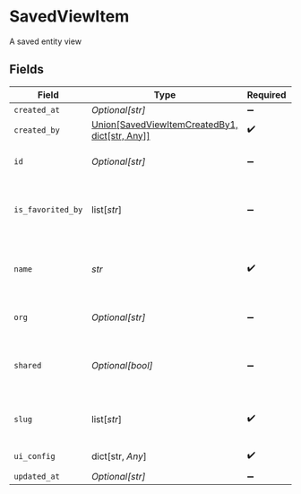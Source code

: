 # SavedViewItem

A saved entity view


## Fields

| Field                                                                                           | Type                                                                                            | Required                                                                                        | Description                                                                                     | Example                                                                                         |
| ----------------------------------------------------------------------------------------------- | ----------------------------------------------------------------------------------------------- | ----------------------------------------------------------------------------------------------- | ----------------------------------------------------------------------------------------------- | ----------------------------------------------------------------------------------------------- |
| `created_at`                                                                                    | *Optional[str]*                                                                                 | :heavy_minus_sign:                                                                              | N/A                                                                                             |                                                                                                 |
| `created_by`                                                                                    | [Union[SavedViewItemCreatedBy1, dict[str, Any]]](../../models/shared/savedviewitemcreatedby.md) | :heavy_check_mark:                                                                              | N/A                                                                                             |                                                                                                 |
| `id`                                                                                            | *Optional[str]*                                                                                 | :heavy_minus_sign:                                                                              | Generated uuid for a saved view                                                                 |                                                                                                 |
| `is_favorited_by`                                                                               | list[*str*]                                                                                     | :heavy_minus_sign:                                                                              | List of users (IDs) that have favorited the view                                                | 11701                                                                                           |
| `name`                                                                                          | *str*                                                                                           | :heavy_check_mark:                                                                              | User-friendly identifier for the saved view                                                     | View listing German                                                                             |
| `org`                                                                                           | *Optional[str]*                                                                                 | :heavy_minus_sign:                                                                              | Organisation ID a view belongs to                                                               | 66                                                                                              |
| `shared`                                                                                        | *Optional[bool]*                                                                                | :heavy_minus_sign:                                                                              | boolean property for if a view is shared with organisation                                      | true                                                                                            |
| `slug`                                                                                          | list[*str*]                                                                                     | :heavy_check_mark:                                                                              | list of schemas a view can belong to                                                            |                                                                                                 |
| `ui_config`                                                                                     | dict[str, *Any*]                                                                                | :heavy_check_mark:                                                                              | N/A                                                                                             | [object Object]                                                                                 |
| `updated_at`                                                                                    | *Optional[str]*                                                                                 | :heavy_minus_sign:                                                                              | N/A                                                                                             |                                                                                                 |